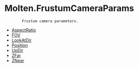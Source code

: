 ﻿  
# Molten.FrustumCameraParams

            Frustum camera parameters.
            
  
*  [AspectRatio](docs/Molten.Math/Molten/FrustumCameraParams/AspectRatio.md)  
*  [FOV](docs/Molten.Math/Molten/FrustumCameraParams/FOV.md)  
*  [LookAtDir](docs/Molten.Math/Molten/FrustumCameraParams/LookAtDir.md)  
*  [Position](docs/Molten.Math/Molten/FrustumCameraParams/Position.md)  
*  [UpDir](docs/Molten.Math/Molten/FrustumCameraParams/UpDir.md)  
*  [ZFar](docs/Molten.Math/Molten/FrustumCameraParams/ZFar.md)  
*  [ZNear](docs/Molten.Math/Molten/FrustumCameraParams/ZNear.md)